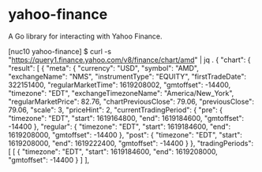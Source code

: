 # yahoo-finance

A Go library for interacting with Yahoo Finance.



[nuc10 yahoo-finance] $ curl -s "https://query1.finance.yahoo.com/v8/finance/chart/amd" | jq .
{
  "chart": {
    "result": [
      {
        "meta": {
          "currency": "USD",
          "symbol": "AMD",
          "exchangeName": "NMS",
          "instrumentType": "EQUITY",
          "firstTradeDate": 322151400,
          "regularMarketTime": 1619208002,
          "gmtoffset": -14400,
          "timezone": "EDT",
          "exchangeTimezoneName": "America/New_York",
          "regularMarketPrice": 82.76,
          "chartPreviousClose": 79.06,
          "previousClose": 79.06,
          "scale": 3,
          "priceHint": 2,
          "currentTradingPeriod": {
            "pre": {
              "timezone": "EDT",
              "start": 1619164800,
              "end": 1619184600,
              "gmtoffset": -14400
            },
            "regular": {
              "timezone": "EDT",
              "start": 1619184600,
              "end": 1619208000,
              "gmtoffset": -14400
            },
            "post": {
              "timezone": "EDT",
              "start": 1619208000,
              "end": 1619222400,
              "gmtoffset": -14400
            }
          },
          "tradingPeriods": [
            [
              {
                "timezone": "EDT",
                "start": 1619184600,
                "end": 1619208000,
                "gmtoffset": -14400
              }
            ]
          ],
